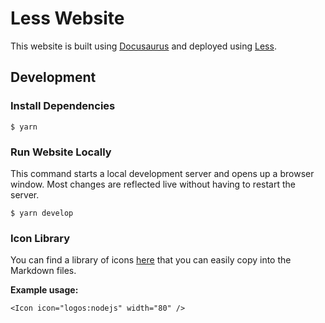 # Less Website

This website is built using [Docusaurus](https://docusaurus.io/) and deployed using [Less](https://less.chuva.io).

## Development

### Install Dependencies
```
$ yarn
```

### Run Website Locally
This command starts a local development server and opens up a browser window. Most changes are reflected live without having to restart the server.
```
$ yarn develop
```

### Icon Library
You can find a library of icons [here](https://icon-sets.iconify.design/?query=logos%3Agolang) that you can easily copy into the Markdown files.

**Example usage:**
```
<Icon icon="logos:nodejs" width="80" />
```